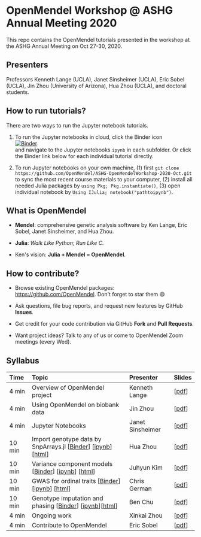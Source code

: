 # OpenMendel Workshop @ ASHG Annual Meeting 2020

This repo contains the OpenMendel tutorials presented in the workshop at the ASHG Annual Meeting on Oct 27-30, 2020.

## Presenters

Professors Kenneth Lange (UCLA), Janet Sinsheimer (UCLA), Eric Sobel (UCLA), Jin Zhou (University of Arizona), Hua Zhou (UCLA), and doctoral students.

## How to run tutorials?

There are two ways to run the Jupyter notebook tutorials.

1. To run the Jupyter notebooks in cloud, click the Binder icon  
[![Binder](https://mybinder.org/badge_logo.svg)](https://mybinder.org/v2/gh/OpenMendel/ASHG-OpenMendelWorkshop-2020-Oct/master)  
and navigate to the Jupyter notebooks `ipynb` in each subfolder. Or click the Binder link below for each individual tutorial directly.

2. To run Jupyter notebooks on your own machine, (1) first `git clone https://github.com/OpenMendel/ASHG-OpenMendelWorkshop-2020-Oct.git` to sync the most recent course materials to your computer, (2) install all needed Julia packages by `using Pkg; Pkg.instantiate()`, (3) open individual notebook by `Using IJulia; notebook("pathtoipynb")`.

## What is OpenMendel

- **Mendel**: comprehensive genetic analysis software by Ken Lange, Eric Sobel, Janet Sinsheimer, and Hua Zhou.   

- **Julia**: _Walk Like Python; Run Like C._

- Ken's vision: **Julia + Mendel = OpenMendel**.

## How to contribute?

- Browse existing OpenMendel packages: <https://github.com/OpenMendel>. Don't forget to star them 😄

- Ask questions, file bug reports, and request new features by GitHub **Issues**.  

- Get credit for your code contribution via GitHub **Fork** and **Pull Requests**. 

- Want project ideas? Talk to any of us or come to OpenMendel Zoom meetings (every Wed).  

## Syllabus

| Time | Topic | Presenter | Slides |   
|:-----------|:------------|:------------|:------------|    
| 4 min | Overview of OpenMendel project | Kenneth Lange | \[[pdf](./01-OpenMendel-Lange/01-OpenMendel@ASHG_Introductory-Remarks_Lange.pdf)\] |  
| 4 min | Using OpenMendel on biobank data | Jin Zhou | \[[pdf](./02-Biobank-JZhou/02-OpenMendel@ASHG_Motivating-Examples_Zhou.pdf)\] |  
| 4 min | Jupyter Notebooks | Janet Sinsheimer | \[[pdf](./03-Orientation-Sinsheimer/03-OpenMendel@ASHG_Jupyternotebooks_Sinsheimer.pdf)\] |  
| 10 min | Import genotype data by SnpArrays.jl \[[Binder](https://mybinder.org/v2/gh/OpenMendel/ASHG-OpenMendelWorkshop-2020-Oct/master?filepath=04-SnpArrays-HZhou%2FSnpArraysTutorial.ipynb)\] \[[ipynb](./04-SnpArrays-HZhou/SnpArraysTutorial.ipynb)\] \[[html](https://htmlpreview.github.io/?https://github.com/OpenMendel/ASHG-OpenMendelWorkshop-2020-Oct/blob/master/04-SnpArrays-HZhou/SnpArraysTutorial.html)\] | Hua Zhou | \[[pdf](./04-SnpArrays-HZhou/04-OpenMendel@ASHG_Snparrays_Vcftools_Admixture_Zhou.pdf)\] |  
| 10 min | Variance component models \[[Binder](https://mybinder.org/v2/gh/OpenMendel/ASHG-OpenMendelWorkshop-2020-Oct/master?filepath=05-VarianceComponent-Kim%2FVarianceComponentModels.ipynb)\] \[[ipynb](./05-VarianceComponent-Kim/VarianceComponentModels.ipynb)\] \[[html](https://htmlpreview.github.io/?https://github.com/OpenMendel/ASHG-OpenMendelWorkshop-2020-Oct/blob/master/05-VarianceComponent-Kim/VarianceComponentModels.html)\] | Juhyun Kim | \[[pdf](./05-VarianceComponent-Kim/05-OpenMendel@ASHG_VCModels_Kim.pdf)\] |    
| 10 min | GWAS for ordinal traits \[[Binder](https://mybinder.org/v2/gh/OpenMendel/ASHG-OpenMendelWorkshop-2020-Oct/master?filepath=06-OrdinalGWAS-German%2Fordinalgwas.ipynb)\] \[[ipynb](./06-OrdinalGWAS-German/ordinalgwas.ipynb)\] \[[html](https://htmlpreview.github.io/?https://github.com/OpenMendel/ASHG-OpenMendelWorkshop-2020-Oct/blob/master/06-OrdinalGWAS-German/ordinalgwas.html)\]| Chris German | \[[pdf](./06-OrdinalGWAS-German/06-OpenMendel@ASHG_OrdinalGWAS_German.pdf)\] |  
| 10 min | Genotype imputation and phasing \[[Binder](https://mybinder.org/v2/gh/OpenMendel/ASHG-OpenMendelWorkshop-2020-Oct/master?filepath=07-Impute-Chu%2FMendelImpute_Tutorial.ipynb)\] \[[ipynb](./07-Impute-Chu/MendelImpute_Tutorial.ipynb)\]\[[html](https://htmlpreview.github.io/?https://github.com/OpenMendel/ASHG-OpenMendelWorkshop-2020-Oct/blob/master/07-Impute-Chu/MendelImpute_Tutorial.html)\] | Ben Chu | \[[pdf](./07-Impute-Chu/07-OpenMendel@ASHG_Imputation_Chu.pdf)\] |  
| 4 min | Ongoing work | Xinkai Zhou | \[[pdf](./08-Ongoing-XZhou/08-OpenMendel@ASHG_TraitSim_BLB_Xinkai-Zhou.pdf)\] |  
| 4 min | Contribute to OpenMendel | Eric Sobel | \[[pdf](./09-Contribute-Sobel/09-OpenMendel@ASHG_Concluding-Remarks_Sobel.pdf)\] |  
